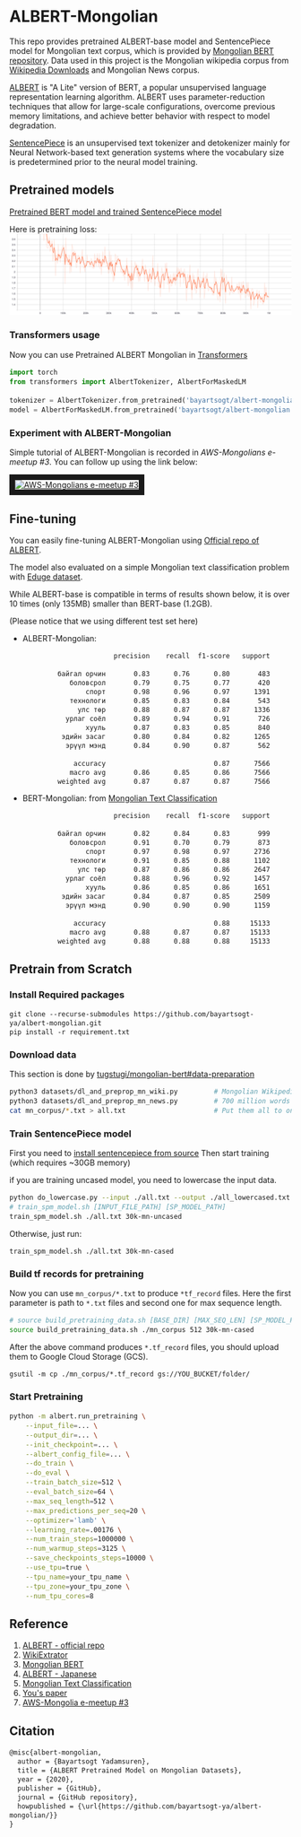 # ALBERT-Mongolian
This repo provides pretrained ALBERT-base model and SentencePiece model for Mongolian text corpus, which is provided by [Mongolian BERT repository](https://github.com/tugstugi/mongolian-bert). Data used in this project is the Mongolian wikipedia corpus from [Wikipedia Downloads](https://dumps.wikimedia.org/mnwiki/20200501/) and Mongolian News corpus.

[ALBERT](https://arxiv.org/abs/1909.11942) is "A Lite" version of BERT, a popular unsupervised language representation learning algorithm. ALBERT uses parameter-reduction techniques that allow for large-scale configurations, overcome previous memory limitations, and achieve better behavior with respect to model degradation.

[SentencePiece](https://arxiv.org/abs/1808.06226) is an unsupervised text tokenizer and detokenizer mainly for Neural Network-based text generation systems where the vocabulary size is predetermined prior to the neural model training.

## Pretrained models
[Pretrained BERT model and trained SentencePiece model](https://huggingface.co/bayartsogt/albert-mongolian)

Here is pretraining loss:
![Pretraining Loss](./images/loss.svg)

### Transformers usage
Now you can use Pretrained ALBERT Mongolian in [Transformers](https://github.com/huggingface/transformers)
```python
import torch
from transformers import AlbertTokenizer, AlbertForMaskedLM

tokenizer = AlbertTokenizer.from_pretrained('bayartsogt/albert-mongolian')
model = AlbertForMaskedLM.from_pretrained('bayartsogt/albert-mongolian')
```

### Experiment with ALBERT-Mongolian
Simple tutorial of ALBERT-Mongolian is recorded in *AWS-Mongolians e-meetup #3*. You can follow up using the link below:

<a href="http://www.youtube.com/watch?feature=player_embedded&v=m-iVftIlRyU&t=6215s
" target="_blank"><img src="http://img.youtube.com/vi/m-iVftIlRyU/0.jpg" 
alt="AWS-Mongolians e-meetup #3" width="240" height="180" border="10" /></a>

## Fine-tuning

You can easily fine-tuning ALBERT-Mongolian using [Official repo of ALBERT](https://github.com/google-research/albert).

The model also evaluated on a simple Mongolian text classification problem with [Eduge dataset](https://github.com/tugstugi/mongolian-nlp/blob/master/datasets/eduge.csv.gz).

While ALBERT-base is compatible in terms of results shown below, it is over 10 times (only 135MB) smaller than BERT-base (1.2GB).

(Please notice that we using different test set here)
* ALBERT-Mongolian:
```
                          precision    recall  f1-score   support

            байгал орчин       0.83      0.76      0.80       483
               боловсрол       0.79      0.75      0.77       420
                   спорт       0.98      0.96      0.97      1391
               технологи       0.85      0.83      0.84       543
                 улс төр       0.88      0.87      0.87      1336
              урлаг соёл       0.89      0.94      0.91       726
                   хууль       0.87      0.83      0.85       840
             эдийн засаг       0.80      0.84      0.82      1265
              эрүүл мэнд       0.84      0.90      0.87       562

                accuracy                           0.87      7566
               macro avg       0.86      0.85      0.86      7566
            weighted avg       0.87      0.87      0.87      7566
```

* BERT-Mongolian: from [Mongolian Text Classification](https://github.com/sharavsambuu/mongolian-text-classification)
```
                          precision    recall  f1-score   support

            байгал орчин       0.82      0.84      0.83       999
               боловсрол       0.91      0.70      0.79       873
                   спорт       0.97      0.98      0.97      2736
               технологи       0.91      0.85      0.88      1102
                 улс төр       0.87      0.86      0.86      2647
              урлаг соёл       0.88      0.96      0.92      1457
                   хууль       0.86      0.85      0.86      1651
             эдийн засаг       0.84      0.87      0.85      2509
              эрүүл мэнд       0.90      0.90      0.90      1159

                accuracy                           0.88     15133
               macro avg       0.88      0.87      0.87     15133
            weighted avg       0.88      0.88      0.88     15133
```

## Pretrain from Scratch

### Install Required packages
```
git clone --recurse-submodules https://github.com/bayartsogt-ya/albert-mongolian.git
pip install -r requirement.txt
```

### Download data
This section is done by [tugstugi/mongolian-bert#data-preparation](https://github.com/tugstugi/mongolian-bert#data-preparation)
```bash
python3 datasets/dl_and_preprop_mn_wiki.py         # Mongolian Wikipedia
python3 datasets/dl_and_preprop_mn_news.py         # 700 million words Mongolian news data set
cat mn_corpus/*.txt > all.txt                      # Put them all to one file
```

### Train SentencePiece model
First you need to [install sentencepiece from source](https://github.com/google/sentencepiece#c-from-source)
Then start training (which requires ~30GB memory)

if you are training uncased model, you need to lowercase the input data.
```bash
python do_lowercase.py --input ./all.txt --output ./all_lowercased.txt
# train_spm_model.sh [INPUT_FILE_PATH] [SP_MODEL_PATH]
train_spm_model.sh ./all.txt 30k-mn-uncased
```

Otherwise, just run:
```
train_spm_model.sh ./all.txt 30k-mn-cased
```

### Build tf records for pretraining
Now you can use `mn_corpus/*.txt` to produce `*tf_record` files. Here the first parameter is path to `*.txt` files and second one for max sequence length.
```bash
# source build_pretraining_data.sh [BASE_DIR] [MAX_SEQ_LEN] [SP_MODEL_PREFIX]
source build_pretraining_data.sh ./mn_corpus 512 30k-mn-cased
```

After the above command produces `*.tf_record` files, you should upload them to Google Cloud Storage (GCS).
```source
gsutil -m cp ./mn_corpus/*.tf_record gs://YOU_BUCKET/folder/
```

### Start Pretraining
```bash
python -m albert.run_pretraining \
    --input_file=... \
    --output_dir=... \
    --init_checkpoint=... \
    --albert_config_file=... \
    --do_train \
    --do_eval \
    --train_batch_size=512 \
    --eval_batch_size=64 \
    --max_seq_length=512 \
    --max_predictions_per_seq=20 \
    --optimizer='lamb' \
    --learning_rate=.00176 \
    --num_train_steps=1000000 \
    --num_warmup_steps=3125 \
    --save_checkpoints_steps=10000 \
    --use_tpu=true \
    --tpu_name=your_tpu_name \
    --tpu_zone=your_tpu_zone \
    --num_tpu_cores=8
```

## Reference
1. [ALBERT - official repo](https://github.com/google-research/albert)
2. [WikiExtrator](https://github.com/attardi/wikiextractor)
3. [Mongolian BERT](https://github.com/tugstugi/mongolian-bert)
4. [ALBERT - Japanese](https://github.com/alinear-corp/albert-japanese)
5. [Mongolian Text Classification](https://github.com/sharavsambuu/mongolian-text-classification)
6. [You's paper](https://arxiv.org/abs/1904.00962)
7. [AWS-Mongolia e-meetup #3](https://www.youtube.com/watch?v=m-iVftIlRyU)

## Citation
```
@misc{albert-mongolian,
  author = {Bayartsogt Yadamsuren},
  title = {ALBERT Pretrained Model on Mongolian Datasets},
  year = {2020},
  publisher = {GitHub},
  journal = {GitHub repository},
  howpublished = {\url{https://github.com/bayartsogt-ya/albert-mongolian/}}
}
```
